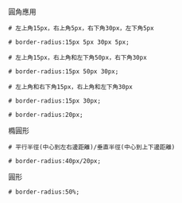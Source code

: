 圓角應用
```
# 左上角15px，右上角5px，右下角30px，左下角5px

# border-radius:15px 5px 30px 5px;
```

```
# 左上角15px，右上角和左下角50px，右下角30px

# border-radius:15px 50px 30px;
```

```
# 左上角和右下角15px，右上角和左下角30px

# border-radius:15px 30px;
```

```
# border-radius:20px;
```

橢圓形
```
# 平行半徑(中心到左右邊距離)/垂直半徑(中心到上下邊距離)

# border-radius:40px/20px;
```

圓形
```
# border-radius:50%;
```